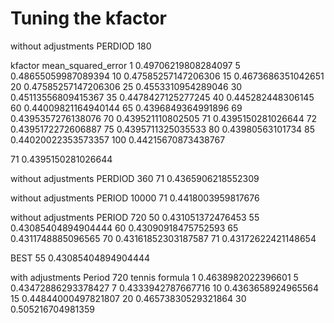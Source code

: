 
# Tuning the kfactor

without adjustments PERDIOD 180

kfactor mean_squared_error
1 0.49706219808284097
5 0.48655059987089394
10 0.47585257147206306
15 0.4673686351042651
20 0.47585257147206306
25 0.4553310954289046
30 0.45113556809415367
35 0.4478427125277245
40 0.445282448306145
60 0.44009821164940144
65 0.4396849364991896
69 0.4395357276138076
70 0.439521110802505
71 0.4395150281026644
72 0.4395172272606887
75 0.4395711325035533
80 0.43980563101734
85 0.44020022353573357
100 0.44215670873438767


71 0.4395150281026644

without adjustments PERDIOD 360
71 0.4365906218552309

without adjustments PERIOD 10000
71 0.4418003959817676


without adjustments PERIOD 720
50 0.431051372476453
55 0.43085404894904444
60 0.43090918475752593
65 0.4311748885096565
70 0.43161852303187587
71 0.43172622421148654

BEST 55 0.43085404894904444





with adjustments Period 720 tennis formula
1 0.4638982022396601
5 0.43472886293378427
7 0.4333942787667716
10 0.4363658924965564
15 0.44844000497821807
20 0.46573830529321864
30 0.505216704981359